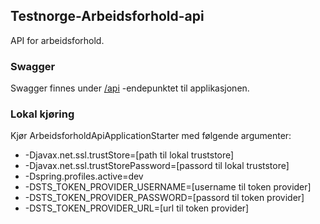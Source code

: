 ## Testnorge-Arbeidsforhold-api
API for arbeidsforhold.

### Swagger
Swagger finnes under [/api](https://testnorge-arbeidsforhold-api.nais.preprod.local/api) -endepunktet til applikasjonen.

### Lokal kjøring
Kjør ArbeidsforholdApiApplicationStarter med følgende argumenter:
 - -Djavax.net.ssl.trustStore=[path til lokal truststore]
 - -Djavax.net.ssl.trustStorePassword=[passord til lokal truststore]
 - -Dspring.profiles.active=dev
 - -DSTS_TOKEN_PROVIDER_USERNAME=[username til token provider]
 - -DSTS_TOKEN_PROVIDER_PASSWORD=[passord til token provider]
 - -DSTS_TOKEN_PROVIDER_URL=[url til token provider]